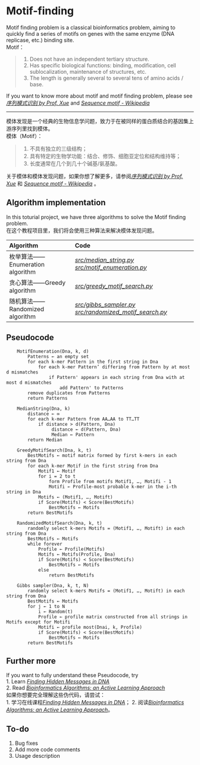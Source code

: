 # Motif-finding

Motif finding problem is a classical bioinformatics problem, aiming to quickly find a series of motifs on genes with the same enzyme (DNA replicase, etc.) binding site.  
Motif：  
> 1. Does not have an independent tertiary structure.  
> 2. Has specific biological functions: binding, modification, cell sublocalization, maintenance of structures, etc.  
> 3. The length is generally several to several tens of amino acids / base.      


If you want to know more about motif and motif finding problem, please see [*序列模式识别 by Prof. Xue*](http://xue.biocuckoo.org/course.html 'http://xue.biocuckoo.org/course.html "Chinese"') and [*Sequence motif - Wikipedia*](https://en.wikipedia.org/wiki/Sequence_motif 'https://en.wikipedia.org/wiki/Sequence_motif "English"')     

---
模体发现是一个经典的生物信息学问题，致力于在被同样的蛋白质结合的基因集上游序列里找到模体。  
模体（Motif）：  
> 1. 不具有独立的三级结构；  
> 2. 具有特定的生物学功能：结合、修饰、细胞亚定位和结构维持等；  
> 3. 长度通常在几个到几十个碱基/氨基酸。  


关于模体和模体发现问题，如果你想了解更多，请参阅[*序列模式识别 by Prof. Xue*](http://xue.biocuckoo.org/course.html 'http://xue.biocuckoo.org/course.html "Chinese"') 和 [*Sequence motif - Wikipedia*](https://en.wikipedia.org/wiki/Sequence_motif 'https://en.wikipedia.org/wiki/Sequence_motif "English"') 。
## Algorithm implementation

In this toturial project, we have three algorithms to solve the Motif finding problem.  
在这个教程项目里，我们将会使用三种算法来解决模体发现问题。  


| Algorithm | Code  |  
| :------- | :---------- |  
| 枚举算法——Enumeration algorithm | [*src/median_string.py*](https://github.com/ChongHui-007/Motif-finding/blob/master/src/median_string.py 'view median_string.py') [*src/motif_enumeration.py*](https://github.com/ChongHui-007/Motif-finding/blob/master/src/motif_enumeration.py 'view motif_enumeration.py') |  
| 贪心算法——Greedy algorithm | [*src/greedy_motif_search.py*](https://github.com/ChongHui-007/Motif-finding/blob/master/src/greedy_motif_search.py 'view greedy_motif_search.py') |  
| 随机算法——Randomized algorithm | [*src/gibbs_sampler.py*](https://github.com/ChongHui-007/Motif-finding/blob/master/src/gibbs_sampler.py 'view gibbs_sampler.py') [*src/randomized_motif_search.py*](https://github.com/ChongHui-007/Motif-finding/blob/master/src/randomized_motif_search.py 'view randomized_motif_search.py') |    

## Pseudocode

```
    MotifEnumeration(Dna, k, d)
        Patterns ← an empty set
        for each k-mer Pattern in the first string in Dna
            for each k-mer Pattern’ differing from Pattern by at most d mismatches
                if Pattern' appears in each string from Dna with at most d mismatches
                    add Pattern' to Patterns
        remove duplicates from Patterns
        return Patterns
```

```
    MedianString(Dna, k)
        distance ← ∞
        for each k-mer Pattern from AA…AA to TT…TT
            if distance > d(Pattern, Dna)
                 distance ← d(Pattern, Dna)
                 Median ← Pattern
        return Median
```
```
    GreedyMotifSearch(Dna, k, t)
        BestMotifs ← motif matrix formed by first k-mers in each string from Dna
        for each k-mer Motif in the first string from Dna
            Motif1 ← Motif
            for i = 2 to t
                form Profile from motifs Motif1, …, Motifi - 1
                Motifi ← Profile-most probable k-mer in the i-th string in Dna
            Motifs ← (Motif1, …, Motift)
            if Score(Motifs) < Score(BestMotifs)
                BestMotifs ← Motifs
        return BestMotifs
```
```
    RandomizedMotifSearch(Dna, k, t)
        randomly select k-mers Motifs = (Motif1, …, Motift) in each string from Dna
        BestMotifs ← Motifs
        while forever
            Profile ← Profile(Motifs)
            Motifs ← Motifs(Profile, Dna)
            if Score(Motifs) < Score(BestMotifs)
                BestMotifs ← Motifs
            else
                return BestMotifs
```
```
    Gibbs sampler(Dna, k, t, N)
        randomly select k-mers Motifs = (Motif1, …, Motift) in each string from Dna
        BestMotifs ← Motifs
        for j ← 1 to N
            i ← Random(t)
            Profile ← profile matrix constructed from all strings in Motifs except for Motifi
            Motifi ← profile most(Dnai, k, Profile)
            if Score(Motifs) < Score(BestMotifs)
                BestMotifs ← Motifs
        return BestMotifs
```
## Further more

If you want to fully understand these Pseudocode, try  
    1. Learn [*Finding Hidden Messages in DNA*](https://www.coursera.org/learn/dna-analysis/home/welcome 'https://www.coursera.org/learn/dna-analysis/home/welcome')      
    2. Read [*Bioinformatics Algorithms: an Active Learning Approach*](http://bioinformaticsalgorithms.com/index.htm 'http://bioinformaticsalgorithms.com/index.htm')  
如果你想要完全理解这些伪代码，请尝试：  
    1. 学习在线课程[*Finding Hidden Messages in DNA*](https://www.coursera.org/learn/dna-analysis/home/welcome 'https://www.coursera.org/learn/dna-analysis/home/welcome')；   
    2. 阅读[*Bioinformatics Algorithms: an Active Learning Approach*](http://bioinformaticsalgorithms.com/index.htm 'http://bioinformaticsalgorithms.com/index.htm')。   
## To-do
1. Bug fixes
2. Add more code comments
3. Usage description
